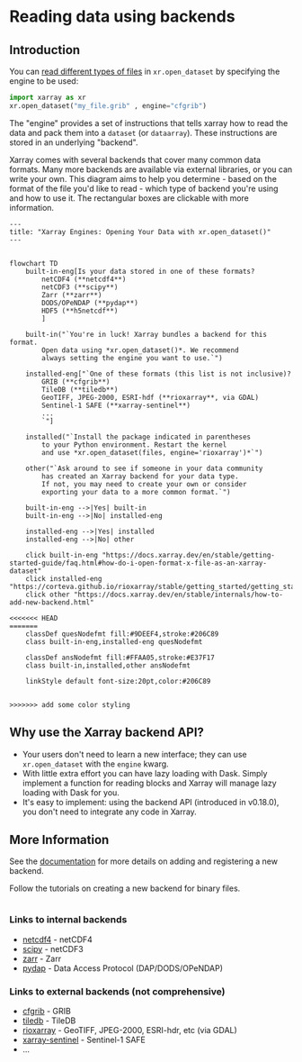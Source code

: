 # Reading data using backends

## Introduction

You can [read different types of files](https://docs.xarray.dev/en/stable/user-guide/io.html) in `xr.open_dataset` by specifying the engine to be used:

```python
import xarray as xr
xr.open_dataset("my_file.grib" , engine="cfgrib")
```

The "engine" provides a set of instructions that tells xarray how to read the data and pack them into a `dataset` (or `dataarray`).
These instructions are stored in an underlying "backend".

Xarray comes with several backends that cover many common data formats.
Many more backends are available via external libraries, or you can write your own.
This diagram aims to help you determine - based on the format of the file you'd like to read -
which type of backend you're using and how to use it.
The rectangular boxes are clickable with more information.

```mermaid
---
title: "Xarray Engines: Opening Your Data with xr.open_dataset()"
---


flowchart TD
    built-in-eng[Is your data stored in one of these formats?
        netCDF4 (**netcdf4**)
        netCDF3 (**scipy**)
        Zarr (**zarr**)
        DODS/OPeNDAP (**pydap**)
        HDF5 (**h5netcdf**)
        ]

    built-in("`You're in luck! Xarray bundles a backend for this format.
        Open data using *xr.open_dataset()*. We recommend
        always setting the engine you want to use.`")

    installed-eng["`One of these formats (this list is not inclusive)?
        GRIB (**cfgrib**)
        TileDB (**tiledb**)
        GeoTIFF, JPEG-2000, ESRI-hdf (**rioxarray**, via GDAL)
        Sentinel-1 SAFE (**xarray-sentinel**)
        ...
        `"]

    installed("`Install the package indicated in parentheses
        to your Python environment. Restart the kernel
        and use *xr.open_dataset(files, engine='rioxarray')*`")

    other("`Ask around to see if someone in your data community
        has created an Xarray backend for your data type.
        If not, you may need to create your own or consider
        exporting your data to a more common format.`")

    built-in-eng -->|Yes| built-in
    built-in-eng -->|No| installed-eng

    installed-eng -->|Yes| installed
    installed-eng -->|No| other

    click built-in-eng "https://docs.xarray.dev/en/stable/getting-started-guide/faq.html#how-do-i-open-format-x-file-as-an-xarray-dataset"
    click installed-eng "https://corteva.github.io/rioxarray/stable/getting_started/getting_started.html#rioxarray"
    click other "https://docs.xarray.dev/en/stable/internals/how-to-add-new-backend.html"

<<<<<<< HEAD
=======
    classDef quesNodefmt fill:#9DEEF4,stroke:#206C89
    class built-in-eng,installed-eng quesNodefmt

    classDef ansNodefmt fill:#FFAA05,stroke:#E37F17
    class built-in,installed,other ansNodefmt

    linkStyle default font-size:20pt,color:#206C89

    
>>>>>>> add some color styling
```

## Why use the Xarray backend API?

- Your users don't need to learn a new interface; they can use `xr.open_dataset` with the `engine` kwarg.
- With little extra effort you can have lazy loading with Dask. Simply implement a function for reading blocks and Xarray will manage lazy loading with Dask for you.
- It's easy to implement: using the backend API (introduced in v0.18.0), you don't need to integrate any code in Xarray.

## More Information

See the [documentation](https://docs.xarray.dev/en/stable/internals/how-to-add-new-backend.html) for more details on adding and registering a new backend.

Follow the tutorials on creating a new backend for binary files.

```{tableofcontents}

```

### Links to internal backends

- [netcdf4](https://pypi.org/project/netCDF4/) - netCDF4
- [scipy]() - netCDF3
- [zarr](https://pypi.org/project/zarr/) - Zarr
- [pydap](https://www.pydap.org/) - Data Access Protocol (DAP/DODS/OPeNDAP)

### Links to external backends (not comprehensive)

- [cfgrib](https://github.com/ecmwf/cfgrib) - GRIB
- [tiledb](https://github.com/TileDB-Inc/TileDB-CF-Py) - TileDB
- [rioxarray](https://corteva.github.io/rioxarray/stable/) - GeoTIFF, JPEG-2000, ESRI-hdr, etc (via GDAL)
- [xarray-sentinel](https://github.com/bopen/xarray-sentinel) - Sentinel-1 SAFE
- ...
